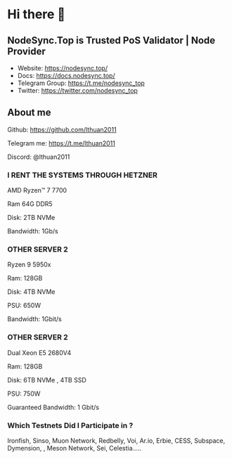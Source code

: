 # Hi there 👋
## NodeSync.Top is Trusted PoS Validator | Node Provider
- Website: ​https://nodesync.top/
- Docs: ​https://docs.nodesync.top/
- Telegram Group: ​https://t.me/nodesync_top
- Twitter: https://twitter.com/nodesync_top
## About me
Github: https://github.com/lthuan2011

Telegram me: https://t.me/lthuan2011

Discord: @lthuan2011


### I RENT THE SYSTEMS THROUGH HETZNER

AMD Ryzen™ 7 7700 

Ram 64G DDR5

Disk: 2TB NVMe

Bandwidth: 1Gb/s

### OTHER SERVER 2

Ryzen 9 5950x

Ram: 128GB

Disk: 4TB NVMe

PSU: 650W

Bandwidth: 1Gbit/s

### OTHER SERVER 2

Dual Xeon E5 2680V4

Ram: 128GB

Disk: 6TB NVMe , 4TB SSD

PSU: 750W

Guaranteed Bandwidth: 1 Gbit/s

### Which Testnets Did I Participate in ?
Ironfish, Sinso, Muon Network, Redbelly, Voi, Ar.io, Erbie, CESS, Subspace, Dymension, , Meson Network, Sei, Celestia.....
